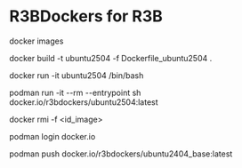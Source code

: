 # R3BDockers for R3B

docker images

docker build -t ubuntu2504 -f Dockerfile_ubuntu2504 .

docker run -it ubuntu2504 /bin/bash

podman run -it --rm --entrypoint sh docker.io/r3bdockers/ubuntu2504:latest

docker rmi -f <id_image>

podman login docker.io

podman push docker.io/r3bdockers/ubuntu2404_base:latest

